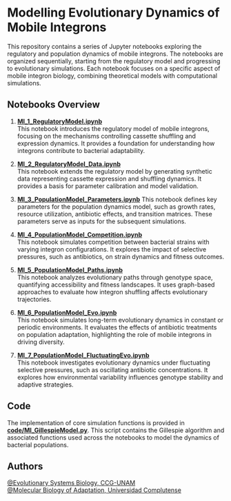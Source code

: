 # Modelling Evolutionary Dynamics of Mobile Integrons

This repository contains a series of Jupyter notebooks exploring the regulatory and population dynamics of mobile integrons. The notebooks are organized sequentially, starting from the regulatory model and progressing to evolutionary simulations. Each notebook focuses on a specific aspect of mobile integron biology, combining theoretical models with computational simulations.

## Notebooks Overview

1. [**MI_1_RegulatoryModel.ipynb**](MI_1_RegulatoryModel.ipynb)  
   This notebook introduces the regulatory model of mobile integrons, focusing on the mechanisms controlling cassette shuffling and expression dynamics. It provides a foundation for understanding how integrons contribute to bacterial adaptability.

2. [**MI_2_RegulatoryModel_Data.ipynb**](MI_2_RegulatoryModel_Data.ipynb)  
   This notebook extends the regulatory model by generating synthetic data representing cassette expression and shuffling dynamics. It provides a basis for parameter calibration and model validation.

3. [**MI_3_PopulationModel_Parameters.ipynb**](MI_3_PopulationModel_Parameters.ipynb)
   This notebook defines key parameters for the population dynamics model, such as growth rates, resource utilization, antibiotic effects, and transition matrices. These parameters serve as inputs for the subsequent simulations.

4. [**MI_4_PopulationModel_Competition.ipynb**](MI_4_PopulationModel_Competition.ipynb)  
   This notebook simulates competition between bacterial strains with varying integron configurations. It explores the impact of selective pressures, such as antibiotics, on strain dynamics and fitness outcomes.

5. [**MI_5_PopulationModel_Paths.ipynb**](MI_5_PopulationModel_Paths.ipynb)  
   This notebook analyzes evolutionary paths through genotype space, quantifying accessibility and fitness landscapes. It uses graph-based approaches to evaluate how integron shuffling affects evolutionary trajectories.

6. [**MI_6_PopulationModel_Evo.ipynb**](MI_6_PopulationModel_Evo.ipynb)  
   This notebook simulates long-term evolutionary dynamics in constant or periodic environments. It evaluates the effects of antibiotic treatments on population adaptation, highlighting the role of mobile integrons in driving diversity.

7. [**MI_7_PopulationModel_FluctuatingEvo.ipynb**](MI_7_PopulationModel_FluctuatingEvo.ipynb)  
   This notebook investigates evolutionary dynamics under fluctuating selective pressures, such as oscillating antibiotic concentrations. It explores how environmental variability influences genotype stability and adaptive strategies.


## Code

The implementation of core simulation functions is provided in [**code/MI_GillespieModel.py**](code/MI_GillespieModel.py). This script contains the Gillespie algorithm and associated functions used across the notebooks to model the dynamics of bacterial populations.

## Authors

[@Evolutionary Systems Biology, CCG-UNAM](http://www.penamiller.com/)  
[@Molecular Biology of Adaptation, Universidad Complutense](https://ucm.es/mbalab)


